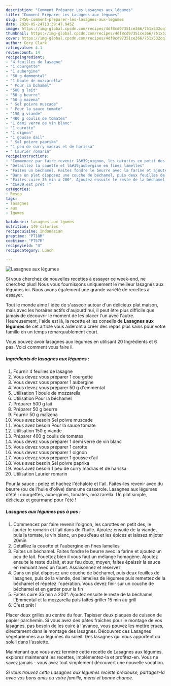 ```yaml
---
description: "Comment Préparer Les Lasagnes aux légumes"
title: "Comment Préparer Les Lasagnes aux légumes"
slug: 3456-comment-preparer-les-lasagnes-aux-legumes
date: 2020-05-24T13:39:47.945Z
image: https://img-global.cpcdn.com/recipes/4df8cd97351ce366/751x532cq70/lasagnes-aux-legumes-photo-principale-de-la-recette.jpg
thumbnail: https://img-global.cpcdn.com/recipes/4df8cd97351ce366/751x532cq70/lasagnes-aux-legumes-photo-principale-de-la-recette.jpg
cover: https://img-global.cpcdn.com/recipes/4df8cd97351ce366/751x532cq70/lasagnes-aux-legumes-photo-principale-de-la-recette.jpg
author: Cory Clark
ratingvalue: 4.1
reviewcount: 14
recipeingredient:
- "4 feuilles de lasagne"
- "1 courgette"
- "1 aubergine"
- "50 g demmental"
- "1 boule de mozzarella"
- " Pour la bchamel"
- "500 g lait"
- "50 g beurre"
- "50 g mazena"
- " Sel poivre muscade"
- " Pour la sauce tomate"
- "150 g viande"
- "400 g coulis de tomates"
- "1 demi verre de vin blanc"
- "1 carotte"
- "1 oignon"
- "1 gousse dail"
- " Sel poivre paprika"
- "1 peu de curry madras et de harissa"
- " Laurier romarin"
recipeinstructions:
- "Commencez par faire revenir l&#39;oignon, les carottes en petit des, le laurier le romarin et l&#39;ail dans de l&#39;huile. Ajoutez ensuite de la viande, puis la tomate, le vin blanc, un peu d&#39;eau et les épices et laissez mijoter 20min"
- "Détaillez la couette et l&#39;aubergine en fines lamelles"
- "Faites un béchamel. Faites fondre le beurre avec la farine et ajoutez un peu de lait. Fouettez bien il vous faut un mélange homogène. Ajoutez ensuite le reste du lait, et sur feu doux, moyen, faites épaissir la sauce en remuant avec un fouet. Assaisonnez et réservez"
- "Dans un plat disposez une couche de béchamel, puis deux feuilles de lasagnes, puis de la viande, des lamelles de légumes puis remettez de la béchamel et répétez l&#39;opération. Vous devez finir sur un couche de béchamel et en garder pour la fin"
- "Faites cuire 35 min a 200°. Ajoutez ensuite le reste de la béchamel, l&#39;Emmental et la mozzarella puis faites griller 15 min au grill"
- "C&#39;est prêt !"
categories:
- Resep
tags:
- lasagnes
- aux
- lgumes

katakunci: lasagnes aux lgumes 
nutrition: 149 calories
recipecuisine: Indonesian
preptime: "PT18M"
cooktime: "PT57M"
recipeyield: "4"
recipecategory: Lunch

---
```



![Lasagnes aux légumes](https://img-global.cpcdn.com/recipes/4df8cd97351ce366/751x532cq70/lasagnes-aux-legumes-photo-principale-de-la-recette.jpg)

Si vous cherchez de nouvelles recettes à essayer ce week-end, ne cherchez plus! Nous vous fournissons uniquement le meilleur lasagnes aux légumes ici. Nous avons également une grande variété de recettes à essayer.

Tout le monde aime l'idée de s'asseoir autour d'un délicieux plat maison, mais avec les horaires actifs d'aujourd'hui, il peut être plus difficile que jamais de découvrir le moment de les placer l'un avec l'autre. Heureusement, l'aide est là, la recette et les conseils de <strong> Lasagnes aux légumes </strong> de cet article vous aideront à créer des repas plus sains pour votre famille en un temps remarquablement court.

<!--inarticleads1-->

Vous pouvez avoir lasagnes aux légumes en utilisant 20 Ingrédients et 6 pas. Voici comment vous faire il.

##### Ingrédients de lasagnes aux légumes :

1. Fournir 4 feuilles de lasagne
1. Vous devez vous préparer 1 courgette
1. Vous devez vous préparer 1 aubergine
1. Vous devez vous préparer 50 g d&#39;emmental
1. Utilisation 1 boule de mozzarella
1. Utilisation  Pour la béchamel
1. Préparer 500 g lait
1. Préparer 50 g beurre
1. Fournir 50 g maïzena
1. Vous avez besoin  Sel poivre muscade
1. Vous avez besoin  Pour la sauce tomate
1. Utilisation 150 g viande
1. Préparer 400 g coulis de tomates
1. Vous devez vous préparer 1 demi verre de vin blanc
1. Vous devez vous préparer 1 carotte
1. Vous devez vous préparer 1 oignon
1. Vous devez vous préparer 1 gousse d&#39;ail
1. Vous avez besoin  Sel poivre paprika
1. Vous avez besoin 1 peu de curry madras et de harissa
1. Utilisation  Laurier romarin


Pour la sauce : pelez et hachez l&#39;échalote et l&#39;ail. Faites-les revenir avec du beurre (ou de l&#39;huile d&#39;olive) dans une casserole. Lasagnes aux légumes d&#39;été : courgettes, aubergines, tomates, mozzarella. Un plat simple, délicieux et gourmand pour l&#39;été ! 

<!--inarticleads2-->

##### Lasagnes aux légumes pas à pas :

1. Commencez par faire revenir l&#39;oignon, les carottes en petit des, le laurier le romarin et l&#39;ail dans de l&#39;huile. Ajoutez ensuite de la viande, puis la tomate, le vin blanc, un peu d&#39;eau et les épices et laissez mijoter 20min
1. Détaillez la couette et l&#39;aubergine en fines lamelles
1. Faites un béchamel. Faites fondre le beurre avec la farine et ajoutez un peu de lait. Fouettez bien il vous faut un mélange homogène. Ajoutez ensuite le reste du lait, et sur feu doux, moyen, faites épaissir la sauce en remuant avec un fouet. Assaisonnez et réservez
1. Dans un plat disposez une couche de béchamel, puis deux feuilles de lasagnes, puis de la viande, des lamelles de légumes puis remettez de la béchamel et répétez l&#39;opération. Vous devez finir sur un couche de béchamel et en garder pour la fin
1. Faites cuire 35 min a 200°. Ajoutez ensuite le reste de la béchamel, l&#39;Emmental et la mozzarella puis faites griller 15 min au grill
1. C&#39;est prêt !


Placer deux grilles au centre du four. Tapisser deux plaques de cuisson de papier parchemin. Si vous avez des pâtes fraîches pour le montage de vos lasagnes, pas besoin de les cuire à l&#39;avance, vous pouvez les mettre crues, directement dans le montage des lasagnes. Découvrez ces Lasagnes végétariennes aux légumes du soleil. Des lasagnes qui nous apportent du soleil dans l&#39;assiette. 

<!--inarticleads1-->

<p>
Maintenant que vous avez terminé cette recette de Lasagnes aux légumes, explorez maintenant les recettes, implémentez-la et profitez-en. Vous ne savez jamais - vous avez tout simplement découvert une nouvelle vocation.
</p>

<p>
<i>Si vous trouvez cette Lasagnes aux légumes recette précieuse, partagez-la avec vos bons amis ou votre famille, merci et bonne chance.</i>
</p>
